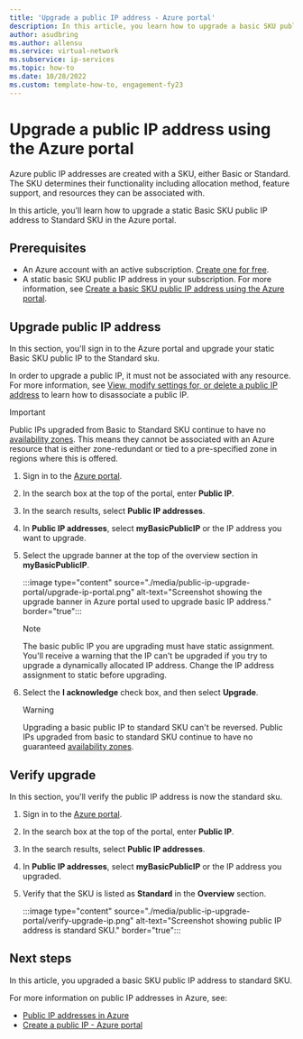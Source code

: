 ```yaml
---
title: 'Upgrade a public IP address - Azure portal'
description: In this article, you learn how to upgrade a basic SKU public IP address using the Azure portal.
author: asudbring
ms.author: allensu
ms.service: virtual-network
ms.subservice: ip-services
ms.topic: how-to
ms.date: 10/28/2022
ms.custom: template-how-to, engagement-fy23
---
```


# Upgrade a public IP address using the Azure portal

Azure public IP addresses are created with a SKU, either Basic or Standard. The SKU determines their functionality including allocation method, feature support, and resources they can be associated with. 

In this article, you'll learn how to upgrade a static Basic SKU public IP address to Standard SKU in the Azure portal.

## Prerequisites

* An Azure account with an active subscription. [Create one for free](https://azure.microsoft.com/free/?WT.mc_id=A261C142F).
* A static basic SKU public IP address in your subscription. For more information, see [Create a basic SKU public IP address using the Azure portal](./create-public-ip-portal.md?tabs=option-1-create-public-ip-basic#create-a-basic-sku-public-ip-address).

## Upgrade public IP address

In this section, you'll sign in to the Azure portal and upgrade your static Basic SKU public IP to the Standard sku.

In order to upgrade a public IP, it must not be associated with any resource. For more information, see [View, modify settings for, or delete a public IP address](./virtual-network-public-ip-address.md#view-modify-settings-for-or-delete-a-public-ip-address) to learn how to disassociate a public IP.

>[!IMPORTANT]
>Public IPs upgraded from Basic to Standard SKU continue to have no [availability zones](../../availability-zones/az-overview.md?toc=%2fazure%2fvirtual-network%2ftoc.json#availability-zones).  This means they cannot be associated with an Azure resource that is either zone-redundant or tied to a pre-specified zone in regions where this is offered.

1. Sign in to the [Azure portal](https://portal.azure.com).

2. In the search box at the top of the portal, enter **Public IP**.

3. In the search results, select **Public IP addresses**.

4. In **Public IP addresses**, select **myBasicPublicIP** or the IP address you want to upgrade.

5. Select the upgrade banner at the top of the overview section in **myBasicPublicIP**.

    :::image type="content" source="./media/public-ip-upgrade-portal/upgrade-ip-portal.png" alt-text="Screenshot showing the upgrade banner in Azure portal used to upgrade basic IP address." border="true":::

    > [!NOTE]
    > The basic public IP you are upgrading must have static assignment. You'll receive a warning that the IP can't be upgraded if you try to upgrade a dynamically allocated IP address. Change the IP address assignment to static before upgrading.

6.  Select the **I acknowledge** check box, and then select **Upgrade**.

    > [!WARNING]
    > Upgrading a basic public IP to standard SKU can't be reversed. Public IPs upgraded from basic to standard SKU continue to have no guaranteed [availability zones](../../availability-zones/az-overview.md?toc=%2fazure%2fvirtual-network%2ftoc.json#availability-zones).

## Verify upgrade

In this section, you'll verify the public IP address is now the standard sku.

1. Sign in to the [Azure portal](https://portal.azure.com).

2. In the search box at the top of the portal, enter **Public IP**.

3. In the search results, select **Public IP addresses**.

4. In **Public IP addresses**, select **myBasicPublicIP** or the IP address you upgraded.

5. Verify that the SKU is listed as **Standard** in the **Overview** section.

    :::image type="content" source="./media/public-ip-upgrade-portal/verify-upgrade-ip.png" alt-text="Screenshot showing public IP address is standard SKU." border="true":::

## Next steps

In this article, you upgraded a basic SKU public IP address to standard SKU.

For more information on public IP addresses in Azure, see:

- [Public IP addresses in Azure](public-ip-addresses.md)
- [Create a public IP - Azure portal](./create-public-ip-portal.md)
